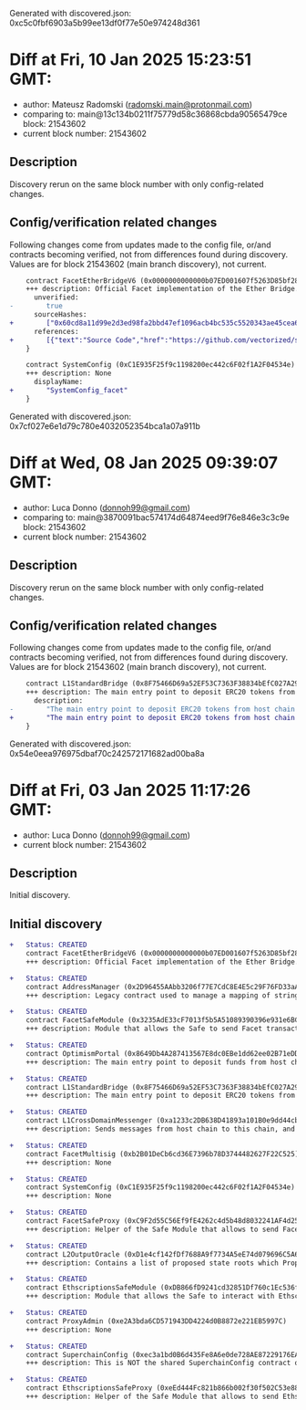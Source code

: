 Generated with discovered.json: 0xc5c0fbf6903a5b99ee13df0f77e50e974248d361

# Diff at Fri, 10 Jan 2025 15:23:51 GMT:

- author: Mateusz Radomski (<radomski.main@protonmail.com>)
- comparing to: main@13c134b0211f75779d58c36868cbda90565479ce block: 21543602
- current block number: 21543602

## Description

Discovery rerun on the same block number with only config-related changes.

## Config/verification related changes

Following changes come from updates made to the config file,
or/and contracts becoming verified, not from differences found during
discovery. Values are for block 21543602 (main branch discovery), not current.

```diff
    contract FacetEtherBridgeV6 (0x0000000000000b07ED001607f5263D85bf28Ce4C) {
    +++ description: Official Facet implementation of the Ether Bridge.
      unverified:
-        true
      sourceHashes:
+        ["0x60cd8a11d99e2d3ed98fa2bbd47ef1096acb4bc535c5520343ae45cea6436e7b","0xc6fc9d901cf59527db2a86ff96ebd61f6a469b56100f1a94498e2f068a91f50b"]
      references:
+        [{"text":"Source Code","href":"https://github.com/vectorized/solady/blob/main/src/utils/ERC1967Factory.sol"}]
    }
```

```diff
    contract SystemConfig (0xC1E935F25f9c1198200ec442c6F02f1A2F04534e) {
    +++ description: None
      displayName:
+        "SystemConfig_facet"
    }
```

Generated with discovered.json: 0x7cf027e6e1d79c780e4032052354bca1a07a911b

# Diff at Wed, 08 Jan 2025 09:39:07 GMT:

- author: Luca Donno (<donnoh99@gmail.com>)
- comparing to: main@3870091bac574174d64874eed9f76e846e3c3c9e block: 21543602
- current block number: 21543602

## Description

Discovery rerun on the same block number with only config-related changes.

## Config/verification related changes

Following changes come from updates made to the config file,
or/and contracts becoming verified, not from differences found during
discovery. Values are for block 21543602 (main branch discovery), not current.

```diff
    contract L1StandardBridge (0x8F75466D69a52EF53C7363F38834bEfC027A2909) {
    +++ description: The main entry point to deposit ERC20 tokens from host chain to this chain.
      description:
-        "The main entry point to deposit ERC20 tokens from host chain to this chain. This contract can store any token."
+        "The main entry point to deposit ERC20 tokens from host chain to this chain."
    }
```

Generated with discovered.json: 0x54e0eea976975dbaf70c242572171682ad00ba8a

# Diff at Fri, 03 Jan 2025 11:17:26 GMT:

- author: Luca Donno (<donnoh99@gmail.com>)
- current block number: 21543602

## Description

Initial discovery.

## Initial discovery

```diff
+   Status: CREATED
    contract FacetEtherBridgeV6 (0x0000000000000b07ED001607f5263D85bf28Ce4C)
    +++ description: Official Facet implementation of the Ether Bridge.
```

```diff
+   Status: CREATED
    contract AddressManager (0x2D96455AAbb3206f77E7CdC8E4E5c29F76FD33aA)
    +++ description: Legacy contract used to manage a mapping of string names to addresses. Modern OP stack uses a different standard proxy system instead, but this contract is still necessary for backwards compatibility with several older contracts.
```

```diff
+   Status: CREATED
    contract FacetSafeModule (0x3235AdE33cF7013f5b5A51089390396e931e6BCF)
    +++ description: Module that allows the Safe to send Facet transactions.
```

```diff
+   Status: CREATED
    contract OptimismPortal (0x8649Db4A287413567E8dc0EBe1dd62ee02B71eDD)
    +++ description: The main entry point to deposit funds from host chain to this chain. It also allows to prove and finalize withdrawals.
```

```diff
+   Status: CREATED
    contract L1StandardBridge (0x8F75466D69a52EF53C7363F38834bEfC027A2909)
    +++ description: The main entry point to deposit ERC20 tokens from host chain to this chain. This contract can store any token.
```

```diff
+   Status: CREATED
    contract L1CrossDomainMessenger (0xa1233c2DB638D41893a101B0e9dd44cb681270E8)
    +++ description: Sends messages from host chain to this chain, and relays messages back onto host chain. In the event that a message sent from host chain to this chain is rejected for exceeding this chain's epoch gas limit, it can be resubmitted via this contract's replay function.
```

```diff
+   Status: CREATED
    contract FacetMultisig (0xb2B01DeCb6cd36E7396b78D3744482627F22C525)
    +++ description: None
```

```diff
+   Status: CREATED
    contract SystemConfig (0xC1E935F25f9c1198200ec442c6F02f1A2F04534e)
    +++ description: None
```

```diff
+   Status: CREATED
    contract FacetSafeProxy (0xC9F2d55C56Ef9fE4262c4d5b48d8032241AF4d25)
    +++ description: Helper of the Safe Module that allows to send Facet transactions.
```

```diff
+   Status: CREATED
    contract L2OutputOracle (0xD1e4cf142fDf7688A9f7734A5eE74d079696C5A6)
    +++ description: Contains a list of proposed state roots which Proposers assert to be a result of block execution. Currently only the PROPOSER address can submit new state roots.
```

```diff
+   Status: CREATED
    contract EthscriptionsSafeModule (0xDB866fD9241cd32851Df760c1Ec536f3199B22cE)
    +++ description: Module that allows the Safe to interact with Ethscriptions.
```

```diff
+   Status: CREATED
    contract ProxyAdmin (0xe2A3bda6CD571943DD4224d0B8872e221EB5997C)
    +++ description: None
```

```diff
+   Status: CREATED
    contract SuperchainConfig (0xec3a1bd0B6d435Fe8A6e0de728AE87229176EA59)
    +++ description: This is NOT the shared SuperchainConfig contract of the OP stack Superchain but rather a local fork. It manages the `PAUSED_SLOT`, a boolean value indicating whether the local chain is paused, and `GUARDIAN_SLOT`, the address of the guardian which can pause and unpause the system.
```

```diff
+   Status: CREATED
    contract EthscriptionsSafeProxy (0xeEd444Fc821b866b002f30f502C53e88E15d5095)
    +++ description: Helper of the Safe Module that allows to send Ethscriptions transactions.
```
